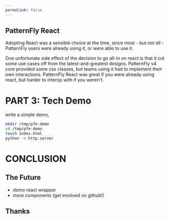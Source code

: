 ```yaml
---
permalink: false
---
```

## PatternFly React
Adopting React was a sensible choice at the time, since most - *but not all* - 
PatternFly users were already using it, or were able to use it.

One unfortunate side effect of the decision to go all-in on react is that it cut 
some use cases off from the latest-and-greatest designs. PatternFly v4 core 
provided some css classes, but teams using it had to implement their own 
interactions. PatternFly React was great if you were already using react, but 
harder to interop with if you weren't.

# PART 3: Tech Demo

write a simple demo,

```bash
mkdir /tmp/pfe-demo
cd /tmp/pfe-demo
touch index.html
python -m http.server
```

# CONCLUSION
## The Future
  - demo react wrapper
  - more components (get involved on github!)

## Thanks
